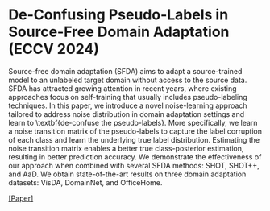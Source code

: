 # De-Confusing Pseudo-Labels in Source-Free Domain Adaptation (ECCV 2024)

Source-free domain adaptation (SFDA) aims to adapt a source-trained model to an unlabeled target domain without access to the source data. SFDA has attracted growing attention in recent years, where existing approaches focus on self-training that usually includes pseudo-labeling techniques. In this paper,  we introduce a novel noise-learning approach tailored to address noise distribution in domain adaptation settings and learn to \textbf{de-confuse the pseudo-labels}. More specifically, we learn a noise transition matrix of the pseudo-labels to capture the label corruption of each class and learn the underlying true label distribution. Estimating the noise transition matrix enables a better true class-posterior estimation, resulting in better prediction accuracy. We demonstrate the effectiveness of our approach when combined with several SFDA methods: SHOT, SHOT++, and AaD. We obtain state-of-the-art results on three domain adaptation datasets: VisDA, DomainNet, and OfficeHome.

[[Paper]](https://arxiv.org/pdf/2401.01650)
